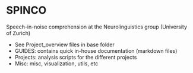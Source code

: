 # SPINCO
Speech-in-noise comprehension at the Neurolinguistics group (University of Zurich)
- See Project_overview files in base folder
- GUIDES:  contains quick in-house documentation (markdown files)
- Projects: analysis scripts for the different projects  
- Misc: misc, visualization, utils, etc
